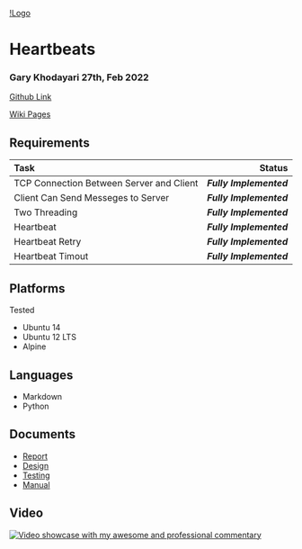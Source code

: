 [!Logo](https://github.com/d0ntblink/heartbeats/blob/master/extras/heartbeats.png)
# Heartbeats
### Gary Khodayari 27th, Feb 2022

[Github Link](https://github.com/d0ntblink/heartbeats)

[Wiki Pages](https://github.com/d0ntblink/heartbeats/wiki)

## Requirements

| Task | Status |
|:---------------|------------------------------------------------------:|
| TCP Connection Between Server and Client | ***Fully Implemented*** |
| Client Can Send Messeges to Server | ***Fully Implemented*** |
| Two Threading | ***Fully Implemented*** |
| Heartbeat | ***Fully Implemented*** |
| Heartbeat Retry | ***Fully Implemented*** |
| Heartbeat Timout | ***Fully Implemented*** |


## Platforms
Tested
* Ubuntu 14
* Ubuntu 12 LTS
* Alpine

## Languages
* Markdown
* Python

## Documents
* [Report](https://github.com/d0ntblink/heartbeats/tree/master/Documents/report.md)
* [Design](https://github.com/d0ntblink/heartbeats/blob/master/Documents/design.md)
* [Testing](https://github.com/d0ntblink/heartbeats/blob/master/Documents/testing.md)
* [Manual](https://github.com/d0ntblink/heartbeats/blob/master/Documents/user_manual.md)

## Video
[![Video showcase with my awesome and professional commentary](http://img.youtube.com/vi/nqTqN2qU_ec.jpg)](http://www.youtube.com/watch?v=nqTqN2qU_ec "heartbeat client server demo")
